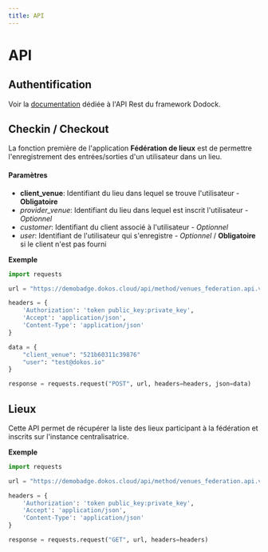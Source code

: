 ```yaml
---
title: API
---
```


# API


## Authentification

Voir la [documentation](/dodock/ressources/api/rest_api) dédiée à l'API Rest du framework Dodock.


## Checkin / Checkout

La fonction première de l'application **Fédération de lieux** est de permettre l'enregistrement des entrées/sorties d'un utilisateur dans un lieu.


#### Paramètres

- **client_venue**: Identifiant du lieu dans lequel se trouve l'utilisateur - **Obligatoire**
- *provider_venue*: Identifiant du lieu dans lequel est inscrit l'utilisateur - *Optionnel*
- *customer*: Identifiant du client associé à l'utilisateur - *Optionnel*
- *user*: Identifiant de l'utilisateur qui s'enregistre - *Optionnel* / **Obligatoire** si le client n'est pas fourni


**Exemple**

```python
import requests  

url = "https://demobadge.dokos.cloud/api/method/venues_federation.api.v1/checkin"  

headers = {
    'Authorization': 'token public_key:private_key',
    'Accept': 'application/json',
    'Content-Type': 'application/json'
}

data = {
    "client_venue": "521b60311c39876"
    "user": "test@dokos.io"
}

response = requests.request("POST", url, headers=headers, json=data)
```


## Lieux

Cette API permet de récupérer la liste des lieux participant à la fédération et inscrits sur l'instance centralisatrice.


**Exemple**

```python
import requests  

url = "https://demobadge.dokos.cloud/api/method/venues_federation.api.v1/venues"  

headers = {
    'Authorization': 'token public_key:private_key',
    'Accept': 'application/json',
    'Content-Type': 'application/json'
}

response = requests.request("GET", url, headers=headers)
```
